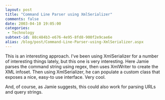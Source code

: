 ```yaml
---
layout: post
title: "Command Line Parser using XmlSerializer"
comments: false
date: 2003-04-10 19:05:00
categories:
 - Technology
subtext-id: 88c484b3-e676-4e95-8fd8-900f2e9cae6e
alias: /blog/post/Command-Line-Parser-using-XmlSerializer.aspx
---
```



This is an interesting approach. I've been using XmlSerializer for a number of interesting things lately, but this one is very interesting. Here Jamie parses the command string using regex, then uses XmlWriter to create the XML infoset. Then using XmlSerializer, he can populate a custom class that exposes a nice, easy-to use interface. Very cool.

And, of course, as Jamie suggests, this could also work for parsing URLs and query strings.
